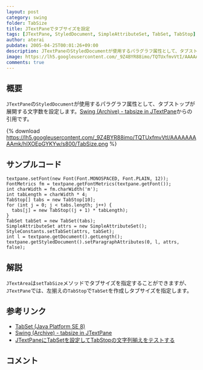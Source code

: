 ```yaml
---
layout: post
category: swing
folder: TabSize
title: JTextPaneでタブサイズを設定
tags: [JTextPane, StyledDocument, SimpleAttributeSet, TabSet, TabStop]
author: aterai
pubdate: 2005-04-25T00:01:26+09:00
description: JTextPaneのStyledDocumentが使用するパラグラフ属性として、タブストップが展開する文字数を設定します。
image: https://lh5.googleusercontent.com/_9Z4BYR88imo/TQTUxfmvVtI/AAAAAAAAAmk/hIXOEpGYKYw/s800/TabSize.png
comments: true
---
```

## 概要
`JTextPane`の`StyledDocument`が使用するパラグラフ属性として、タブストップが展開する文字数を設定します。[Swing (Archive) - tabsize in JTextPane](https://community.oracle.com/thread/1507037)からの引用です。

{% download https://lh5.googleusercontent.com/_9Z4BYR88imo/TQTUxfmvVtI/AAAAAAAAAmk/hIXOEpGYKYw/s800/TabSize.png %}

## サンプルコード
<pre class="prettyprint"><code>textpane.setFont(new Font(Font.MONOSPACED, Font.PLAIN, 12));
FontMetrics fm = textpane.getFontMetrics(textpane.getFont());
int charWidth = fm.charWidth('m');
int tabLength = charWidth * 4;
TabStop[] tabs = new TabStop[10];
for (int j = 0; j &lt; tabs.length; j++) {
  tabs[j] = new TabStop((j + 1) * tabLength);
}
TabSet tabSet = new TabSet(tabs);
SimpleAttributeSet attrs = new SimpleAttributeSet();
StyleConstants.setTabSet(attrs, tabSet);
int l = textpane.getDocument().getLength();
textpane.getStyledDocument().setParagraphAttributes(0, l, attrs, false);
</code></pre>

## 解説
`JTextArea`は`setTabSize`メソッドでタブサイズを指定することができますが、`JTextPane`では、左揃えの`TabStop`で`TabSet`を作成しタブサイズを指定します。

## 参考リンク
- [TabSet (Java Platform SE 8)](https://docs.oracle.com/javase/jp/8/docs/api/javax/swing/text/TabSet.html)
- [Swing (Archive) - tabsize in JTextPane](https://community.oracle.com/thread/1507037)
- [JTextPaneにTabSetを設定してTabStopの文字列揃えをテストする](https://ateraimemo.com/Swing/TabSet.html)

<!-- dummy comment line for breaking list -->

## コメント
